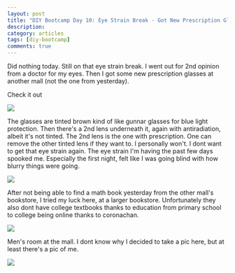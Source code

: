 ```yaml
---
layout: post
title: "DIY Bootcamp Day 10: Eye Strain Break - Got New Prescription Glasses"
description: 
category: articles
tags: [diy-bootcamp]
comments: true
---
```


Did nothing today. Still on that eye strain break. I went out for 2nd opinion from a doctor for my eyes. Then I got some new prescription glasses at another mall (not the one from yesterday).

Check it out

<!-- more -->

<img src="https://lh3.googleusercontent.com/pw/ACtC-3fYR6it3r7KkJ8kE3YrHpikIMcRZXyh0kWPuCa7_tSoSbKKAFxqmdhn_av4f_kGhOY_EsU187xYHctlvDKqeeFaX3ABx7vQ2U5otG7R_NBfl6YaF_rFt2YTR2weVbZRZ5rBq5pJuMd2jtBIBctq6lKd=w1856-h1392-no?authuser=0">

The glasses are tinted brown kind of like gunnar glasses for blue light protection. Then there's a 2nd lens underneath it, again with antiradiation, albeit it's not tinted. The 2nd lens is the one with prescription. One can remove the other tinted lens if they want to. I personally won't. I dont want to get that eye strain again. The eye strain I'm having the past few days spooked me. Especially the first night, felt like I was going blind with how blurry things were going.
 
<img src="https://lh3.googleusercontent.com/pw/ACtC-3fUzq1zLeYVCidR7n0FnhudOJyfQze3W2X1ZA02NgSJf1jzH5qefh2WGMf56IRD1mPstog0fkkZNaj0Hy8ZjTgkI-IPYxr0wHbE093OKDY7dfI9GyFNjoernWNGNhfTaF3mfQqJ3Q57PeWghfOgavMZ=w1044-h1392-no?authuser=0">

After not being able to find a math book yesterday from the other mall's bookstore, I tried my luck here, at a larger bookstore. Unfortunately they also dont have college textbooks thanks to education from primary school to college being online thanks to coronachan.

<img src="https://lh3.googleusercontent.com/pw/ACtC-3eTSUc09JTqSKEqUNfJliEoYbJGOBr03gdnJzbH5cAFMmhyj59eWA8RGAf7z8Stw9WTqNz0ealsqLNUV0d8AGXeL6HhOxJcBJdYLnKVjn0ksVY7Q3YwyBe_-KdJhMDqrr0gj12ZQKfU7xlv9Ci7lYef=w1856-h1392-no?authuser=0">

Men's room at the mall. I dont know why I decided to take a pic here, but at least there's a pic of me.

<img src="https://lh3.googleusercontent.com/pw/ACtC-3fteJQpCS5RZ8o5W9SmrObVI9zL93B_BrzEuF_L5HDruiUoofq6vaKfAQoHIeuOfLL5WJ4TA1AHYIRfRsMPaT5HTsE-dyL5YSqNpZ7jGa8Gjz2Gk5qLpyvrE1XZkZz_QvfeVN7Vp1jNaVoYMyIaIYnR=w1044-h1392-no?authuser=0">
